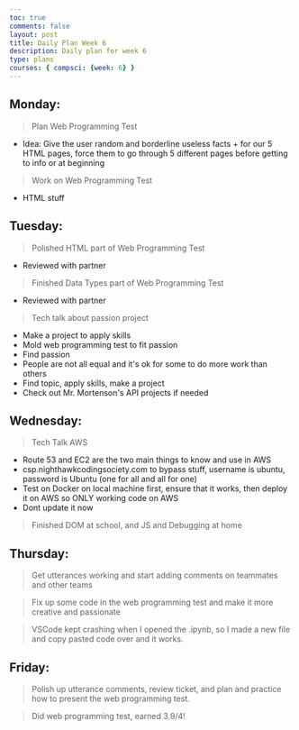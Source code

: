 ```yaml
---
toc: true
comments: false
layout: post
title: Daily Plan Week 6
description: Daily plan for week 6
type: plans
courses: { compsci: {week: 6} }
---
```


## Monday:
> Plan Web Programming Test
- Idea: Give the user random and borderline useless facts + for our 5 HTML pages, force them to go through 5 different pages before getting to info or at beginning

> Work on Web Programming Test
- HTML stuff

## Tuesday:
> Polished HTML part of Web Programming Test
- Reviewed with partner

> Finished Data Types part of Web Programming Test
- Reviewed with partner

> Tech talk about passion project
- Make a project to apply skills
- Mold web programming test to fit passion
- Find passion
- People are not all equal and it's ok for some to do more work than others
- Find topic, apply skills, make a project
- Check out Mr. Mortenson's API projects if needed

## Wednesday:
> Tech Talk AWS
- Route 53 and EC2 are the two main things to know and use in AWS
- csp.nighthawkcodingsociety.com to bypass stuff, username is ubuntu, password is Ubuntu (one for all and all for one)
- Test on Docker on local machine first, ensure that it works, then deploy it on AWS so ONLY working code on AWS
- Dont update it now

> Finished DOM at school, and JS and Debugging at home

## Thursday:
> Get utterances working and start adding comments on teammates and other teams

> Fix up some code in the web programming test and make it more creative and passionate

> VSCode kept crashing when I opened the .ipynb, so I made a new file and copy pasted code over and it works.

## Friday:
> Polish up utterance comments, review ticket, and plan and practice how to present the web programming test.

> Did web programming test, earned 3.9/4!